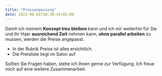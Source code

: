 ```yaml
---
title: "Preisanpassung"
date: 2023-08-01T10:30:41+02:00
---
```

Damit ich meinem **Konzept treu bleiben** kann und ich mir weiterhin für Sie und Ihr Haar **ausreichend Zeit** nehmen kann, **ohne parallel arbeiten** zu mussen, werden die Preise angepasst. 

* In der Rubrik Preise ist alles ersichtlich.
* Die Preisliste liegt im Salon auf


Sollten Sie Fragen haben, stehe ich Ihnen gerne zur Verfügung.
Ich freue mich auf eine weitere Zusammenarbeit.

